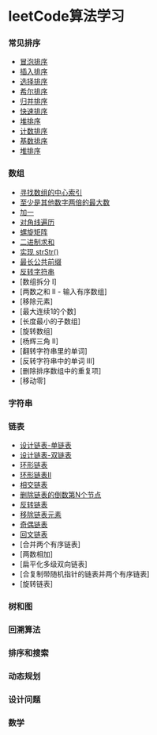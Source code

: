 # leetCode算法学习

### 常见排序
* [冒泡排序](https://github.com/wlq1005/leetCode/blob/master/src/com/wlq/algorithm/sort/BubbleSort.java)
* [插入排序](https://github.com/wlq1005/leetCode/blob/master/src/com/wlq/algorithm/sort/BubbleSort.java)
* [选择排序](https://github.com/wlq1005/leetCode/blob/master/src/com/wlq/algorithm/sort/BubbleSort.java)
* [希尔排序](https://github.com/wlq1005/leetCode/blob/master/src/com/wlq/algorithm/sort/BubbleSort.java)
* [归并排序](https://github.com/wlq1005/leetCode/blob/master/src/com/wlq/algorithm/sort/BubbleSort.java)
* [快速排序](https://github.com/wlq1005/leetCode/blob/master/src/com/wlq/algorithm/sort/QuickSort.java)
* [堆排序](https://github.com/wlq1005/leetCode/blob/master/src/com/wlq/algorithm/sort/BubbleSort.java)
* [计数排序](https://github.com/wlq1005/leetCode/blob/master/src/com/wlq/algorithm/sort/BubbleSort.java)
* [基数排序](https://github.com/wlq1005/leetCode/blob/master/src/com/wlq/algorithm/sort/BubbleSort.java)
* [堆排序](https://github.com/wlq1005/leetCode/blob/master/src/com/wlq/algorithm/sort/BubbleSort.java)

### 数组
* [寻找数组的中心索引](https://github.com/wlq1005/leetCode/blob/master/src/com/wlq/algorithm/array/PivotIndex.java)
* [至少是其他数字两倍的最大数](https://github.com/wlq1005/leetCode/blob/master/src/com/wlq/algorithm/array/DominantIndex.java)
* [加一](https://github.com/wlq1005/leetCode/blob/master/src/com/wlq/algorithm/array/PlusOne.java)
* [对角线遍历](https://github.com/wlq1005/leetCode/blob/master/src/com/wlq/algorithm/array/FindDiagonalOrder.java)
* [螺旋矩阵](https://github.com/wlq1005/leetCode/blob/master/src/com/wlq/algorithm/array/SpiralOrder.java)
* [二进制求和](https://github.com/wlq1005/leetCode/blob/master/src/com/wlq/algorithm/array/AddBinary.java)
* [实现 strStr()](https://github.com/wlq1005/leetCode/blob/master/src/com/wlq/algorithm/array/ImplementStrStr.java)
* [最长公共前缀](https://github.com/wlq1005/leetCode/blob/master/src/com/wlq/algorithm/array/LongestCommonPrefix.java)
* [反转字符串](https://github.com/wlq1005/leetCode/blob/master/src/com/wlq/algorithm/array/ReverseString.java)
* [数组拆分 I]
* [两数之和 II - 输入有序数组]
* [移除元素]
* [最大连续1的个数]
* [长度最小的子数组]
* [旋转数组]
* [杨辉三角 II]
* [翻转字符串里的单词]
* [反转字符串中的单词 III]
* [删除排序数组中的重复项]
* [移动零]

### 字符串

### 链表
* [设计链表-单链表](https://github.com/wlq1005/leetCode/blob/master/src/com/wlq/algorithm/linkedlist/MyLinkedList.java)
* [设计链表-双链表](https://github.com/wlq1005/leetCode/blob/master/src/com/wlq/algorithm/linkedlist/DoublyLinkedList.java)
* [环形链表](https://github.com/wlq1005/leetCode/blob/master/src/com/wlq/algorithm/linkedlist/LinkedListCycle.java)
* [环形链表II](https://github.com/wlq1005/leetCode/blob/master/src/com/wlq/algorithm/linkedlist/LinkedListCycle2.java)
* [相交链表](https://github.com/wlq1005/leetCode/blob/master/src/com/wlq/algorithm/linkedlist/IntersectionNode.java)
* [删除链表的倒数第N个节点](https://github.com/wlq1005/leetCode/blob/master/src/com/wlq/algorithm/linkedlist/RemoveNthFromEnd.java)
* [反转链表](https://github.com/wlq1005/leetCode/blob/master/src/com/wlq/algorithm/linkedlist/ReverseList.java)
* [移除链表元素](https://github.com/wlq1005/leetCode/blob/master/src/com/wlq/algorithm/linkedlist/ReverseList.java)
* [奇偶链表](https://github.com/wlq1005/leetCode/blob/master/src/com/wlq/algorithm/linkedlist/OddEvenList.java)
* [回文链表](https://github.com/wlq1005/leetCode/blob/master/src/com/wlq/algorithm/linkedlist/IsPalindrome.java)
* [合并两个有序链表]
* [两数相加]
* [扁平化多级双向链表]
* [合复制带随机指针的链表并两个有序链表]
* [旋转链表]

### 树和图

### 回溯算法

### 排序和搜索

### 动态规划

### 设计问题

### 数学